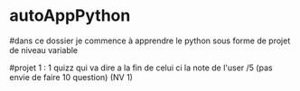 # autoAppPython

#dans ce dossier je commence à apprendre le python sous forme de projet de niveau variable 

#projet 1 : 1 quizz qui va dire a la fin de celui ci la note de l'user /5 (pas envie de faire 10 question) (NV 1)
